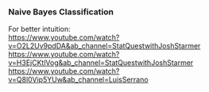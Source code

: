 ### Naive Bayes Classification

For better intuition:<br/>
https://www.youtube.com/watch?v=O2L2Uv9pdDA&ab_channel=StatQuestwithJoshStarmer <br/>
https://www.youtube.com/watch?v=H3EjCKtlVog&ab_channel=StatQuestwithJoshStarmer <br/>
https://www.youtube.com/watch?v=Q8l0Vip5YUw&ab_channel=LuisSerrano<br/>
